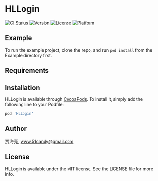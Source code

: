 # HLLogin

[![CI Status](https://img.shields.io/travis/贾海亮/HLLogin.svg?style=flat)](https://travis-ci.org/贾海亮/HLLogin)
[![Version](https://img.shields.io/cocoapods/v/HLLogin.svg?style=flat)](https://cocoapods.org/pods/HLLogin)
[![License](https://img.shields.io/cocoapods/l/HLLogin.svg?style=flat)](https://cocoapods.org/pods/HLLogin)
[![Platform](https://img.shields.io/cocoapods/p/HLLogin.svg?style=flat)](https://cocoapods.org/pods/HLLogin)

## Example

To run the example project, clone the repo, and run `pod install` from the Example directory first.

## Requirements

## Installation

HLLogin is available through [CocoaPods](https://cocoapods.org). To install
it, simply add the following line to your Podfile:

```ruby
pod 'HLLogin'
```

## Author

贾海亮, www.51candy@gmail.com

## License

HLLogin is available under the MIT license. See the LICENSE file for more info.
